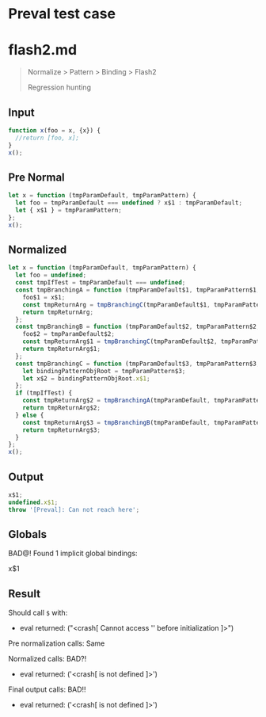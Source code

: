 # Preval test case

# flash2.md

> Normalize > Pattern > Binding > Flash2
>
> Regression hunting

## Input

`````js filename=intro
function x(foo = x, {x}) { 
  //return [foo, x]; 
}
x();
`````

## Pre Normal

`````js filename=intro
let x = function (tmpParamDefault, tmpParamPattern) {
  let foo = tmpParamDefault === undefined ? x$1 : tmpParamDefault;
  let { x$1 } = tmpParamPattern;
};
x();
`````

## Normalized

`````js filename=intro
let x = function (tmpParamDefault, tmpParamPattern) {
  let foo = undefined;
  const tmpIfTest = tmpParamDefault === undefined;
  const tmpBranchingA = function (tmpParamDefault$1, tmpParamPattern$1, foo$1, tmpIfTest$1) {
    foo$1 = x$1;
    const tmpReturnArg = tmpBranchingC(tmpParamDefault$1, tmpParamPattern$1, foo$1, tmpIfTest$1);
    return tmpReturnArg;
  };
  const tmpBranchingB = function (tmpParamDefault$2, tmpParamPattern$2, foo$2, tmpIfTest$2) {
    foo$2 = tmpParamDefault$2;
    const tmpReturnArg$1 = tmpBranchingC(tmpParamDefault$2, tmpParamPattern$2, foo$2, tmpIfTest$2);
    return tmpReturnArg$1;
  };
  const tmpBranchingC = function (tmpParamDefault$3, tmpParamPattern$3, foo$3, tmpIfTest$3) {
    let bindingPatternObjRoot = tmpParamPattern$3;
    let x$2 = bindingPatternObjRoot.x$1;
  };
  if (tmpIfTest) {
    const tmpReturnArg$2 = tmpBranchingA(tmpParamDefault, tmpParamPattern, foo, tmpIfTest);
    return tmpReturnArg$2;
  } else {
    const tmpReturnArg$3 = tmpBranchingB(tmpParamDefault, tmpParamPattern, foo, tmpIfTest);
    return tmpReturnArg$3;
  }
};
x();
`````

## Output

`````js filename=intro
x$1;
undefined.x$1;
throw '[Preval]: Can not reach here';
`````

## Globals

BAD@! Found 1 implicit global bindings:

x$1

## Result

Should call `$` with:
 - eval returned: ("<crash[ Cannot access '<ref>' before initialization ]>")

Pre normalization calls: Same

Normalized calls: BAD?!
 - eval returned: ('<crash[ <ref> is not defined ]>')

Final output calls: BAD!!
 - eval returned: ('<crash[ <ref> is not defined ]>')
